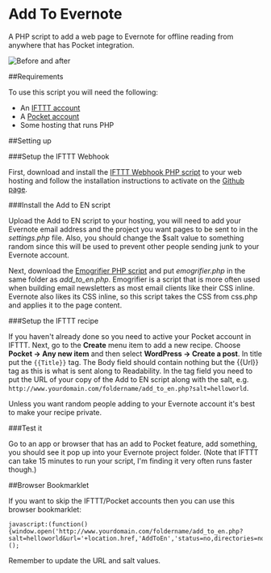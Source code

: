 Add To Evernote
===============

A PHP script to add a web page to Evernote for offline reading from anywhere that has Pocket integration.

![Before and after](http://www.diturner.co.uk/downloads/github.jpg)


##Requirements

To use this script you will need the following:

- An [IFTTT account](http://ifttt.com)
- A [Pocket account](http://getpocket.com)
- Some hosting that runs PHP


##Setting up

###Setup the IFTTT Webhook

First, download and install the [IFTTT Webhook PHP script](https://github.com/captn3m0/ifttt-webhook) to your web hosting and follow the installation instructions to activate on the [Github page](https://github.com/captn3m0/ifttt-webhook).

###Install the Add to EN script

Upload the Add to EN script to your hosting, you will need to add your Evernote email address and the project you want pages to be sent to in the _settings.php_ file. Also, you should change the $salt value to something random since this will be used to prevent other people sending junk to your Evernote account.

Next, download the [Emogrifier PHP script](http://www.pelagodesign.com/sidecar/emogrifier/) and put _emogrifier.php_ in the same folder as _add_to_en.php_. Emogrifier is a script that is more often used when building email newsletters as most email clients like their CSS inline. Evernote also likes its CSS inline, so this script takes the CSS from css.php and applies it to the page content.

###Setup the IFTTT recipe

If you haven't already done so you need to active your Pocket account in IFTTT. Next, go to the __Create__ menu item to add a new recipe. Choose __Pocket -> Any new item__ and then select __WordPress -> Create a post__. In title put the ``{{Title}}`` tag. The Body field should contain nothing but the {{Url}} tag as this is what is sent along to Readability. In the tag field you need to put the URL of your copy of the Add to EN script along with the salt, e.g. ``http://www.yourdomain.com/foldername/add_to_en.php?salt=helloworld``.

Unless you want random people adding to your Evernote account it's best to make your recipe private.

###Test it

Go to an app or browser that has an add to Pocket feature, add something, you should see it pop up into your Evernote project folder. (Note that IFTTT can take 15 minutes to run your script, I'm finding it very often runs faster though.)


##Browser Bookmarklet

If you want to skip the IFTTT/Pocket accounts then you can use this browser bookmarklet:

    javascript:(function(){window.open('http://www.yourdomain.com/foldername/add_to_en.php?salt=helloworld&url='+location.href,'AddToEn','status=no,directories=no,location=no,resizable=no,menubar=no,width=50,height=50,toolbar=no');})();

Remember to update the URL and salt values.
